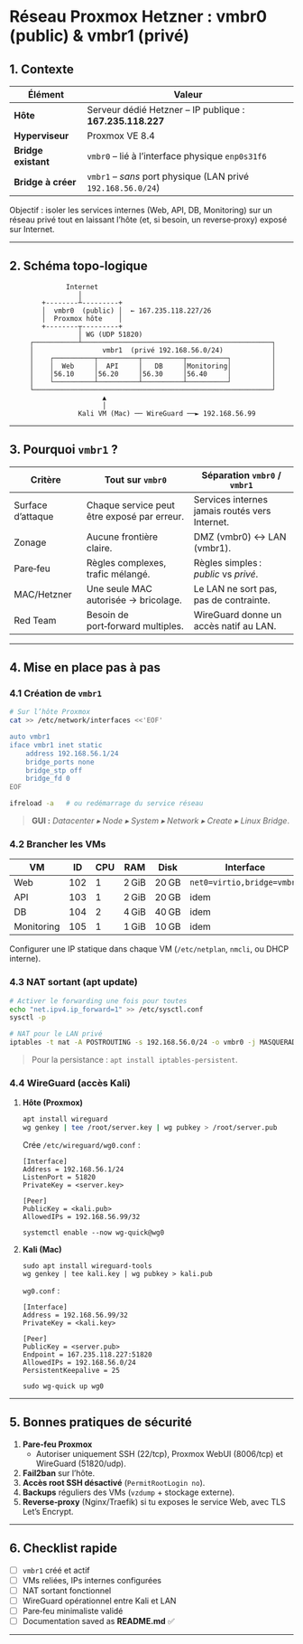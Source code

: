 # Réseau Proxmox Hetzner : vmbr0 (public) & vmbr1 (privé)

## 1. Contexte

| Élément | Valeur |
|---------|--------|
| **Hôte** | Serveur dédié Hetzner – IP publique : **167.235.118.227** |
| **Hyperviseur** | Proxmox VE 8.4 |
| **Bridge existant** | `vmbr0` – lié à l’interface physique `enp0s31f6` |
| **Bridge à créer** | `vmbr1` – *sans* port physique (LAN privé `192.168.56.0/24`) |

Objectif : isoler les services internes (Web, API, DB, Monitoring) sur un réseau privé tout en laissant l’hôte (et, si besoin, un reverse‑proxy) exposé sur Internet.

---

## 2. Schéma topo‑logique

```
              Internet
                 │
        +--------┴---------+
        │  vmbr0  (public) │  ← 167.235.118.227/26
        │  Proxmox hôte    │
        +--------┬---------+
                 │ WG (UDP 51820)
     ┌───────────┴───────────────────────────────────────────────┐
     │                 vmbr1  (privé 192.168.56.0/24)            │
     │    ┌──────────┬──────────┬──────────┬──────────┐          │
     │    │  Web     │  API     │   DB     │Monitoring│          │
     │    │56.10     │56.20     │56.30     │56.40     │          │
     │    └──────────┴──────────┴──────────┴──────────┘          │
     └───────────────────────────────────────────────────────────┘
                       ▲
                       │
                 Kali VM (Mac) ── WireGuard ──► 192.168.56.99
```

---

## 3. Pourquoi **`vmbr1`** ?

| Critère | Tout sur `vmbr0` | Séparation `vmbr0` / `vmbr1` |
|---------|-----------------|-------------------------------|
| Surface d’attaque | Chaque service peut être exposé par erreur. | Services internes jamais routés vers Internet. |
| Zonage | Aucune frontière claire. | DMZ (vmbr0) ↔ LAN (vmbr1). |
| Pare‑feu | Règles complexes, trafic mélangé. | Règles simples : *public* vs *privé*. |
| MAC/Hetzner | Une seule MAC autorisée → bricolage. | Le LAN ne sort pas, pas de contrainte. |
| Red Team | Besoin de port‑forward multiples. | WireGuard donne un accès natif au LAN. |

---

## 4. Mise en place pas à pas

### 4.1 Création de `vmbr1`

```bash
# Sur l’hôte Proxmox
cat >> /etc/network/interfaces <<'EOF'

auto vmbr1
iface vmbr1 inet static
    address 192.168.56.1/24
    bridge_ports none
    bridge_stp off
    bridge_fd 0
EOF

ifreload -a   # ou redémarrage du service réseau
```

> **GUI :** *Datacenter ▸ Node ▸ System ▸ Network ▸ Create ▸ Linux Bridge*.

### 4.2 Brancher les VMs

| VM | ID | CPU | RAM | Disk | Interface |
|----|----|-----|-----|------|-----------|
| Web        | 102 | 1 | 2 GiB | 20 GB | `net0=virtio,bridge=vmbr1` |
| API        | 103 | 1 | 2 GiB | 20 GB | idem |
| DB         | 104 | 2 | 4 GiB | 40 GB | idem |
| Monitoring | 105 | 1 | 1 GiB | 10 GB | idem |

Configurer une IP statique dans chaque VM (`/etc/netplan`, `nmcli`, ou DHCP interne).

### 4.3 NAT sortant (apt update)

```bash
# Activer le forwarding une fois pour toutes
echo "net.ipv4.ip_forward=1" >> /etc/sysctl.conf
sysctl -p

# NAT pour le LAN privé
iptables -t nat -A POSTROUTING -s 192.168.56.0/24 -o vmbr0 -j MASQUERADE
```
> Pour la persistance : `apt install iptables-persistent`.

### 4.4 WireGuard (accès Kali)

1. **Hôte (Proxmox)**  
   ```bash
   apt install wireguard
   wg genkey | tee /root/server.key | wg pubkey > /root/server.pub
   ```
   Crée `/etc/wireguard/wg0.conf` :
   ```
   [Interface]
   Address = 192.168.56.1/24
   ListenPort = 51820
   PrivateKey = <server.key>

   [Peer]
   PublicKey = <kali.pub>
   AllowedIPs = 192.168.56.99/32
   ```
   `systemctl enable --now wg-quick@wg0`

2. **Kali (Mac)**  
   ```
   sudo apt install wireguard-tools
   wg genkey | tee kali.key | wg pubkey > kali.pub
   ```
   `wg0.conf` :
   ```
   [Interface]
   Address = 192.168.56.99/32
   PrivateKey = <kali.key>

   [Peer]
   PublicKey = <server.pub>
   Endpoint = 167.235.118.227:51820
   AllowedIPs = 192.168.56.0/24
   PersistentKeepalive = 25
   ```
   `sudo wg-quick up wg0`

---

## 5. Bonnes pratiques de sécurité

1. **Pare‑feu Proxmox**  
   - Autoriser uniquement SSH (22/tcp), Proxmox WebUI (8006/tcp) et WireGuard (51820/udp).  
2. **Fail2ban** sur l’hôte.  
3. **Accès root SSH désactivé** (`PermitRootLogin no`).  
4. **Backups** réguliers des VMs (`vzdump` + stockage externe).  
5. **Reverse‑proxy** (Nginx/Traefik) si tu exposes le service Web, avec TLS Let’s Encrypt.

---

## 6. Checklist rapide

- [ ] `vmbr1` créé et actif  
- [ ] VMs reliées, IPs internes configurées  
- [ ] NAT sortant fonctionnel  
- [ ] WireGuard opérationnel entre Kali et LAN  
- [ ] Pare‑feu minimaliste validé  
- [ ] Documentation saved as **README.md** ✅

---

